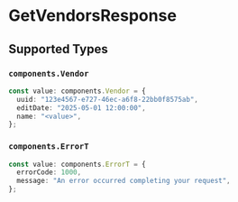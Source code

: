 # GetVendorsResponse


## Supported Types

### `components.Vendor`

```typescript
const value: components.Vendor = {
  uuid: "123e4567-e727-46ec-a6f8-22bb0f8575ab",
  editDate: "2025-05-01 12:00:00",
  name: "<value>",
};
```

### `components.ErrorT`

```typescript
const value: components.ErrorT = {
  errorCode: 1000,
  message: "An error occurred completing your request",
};
```

